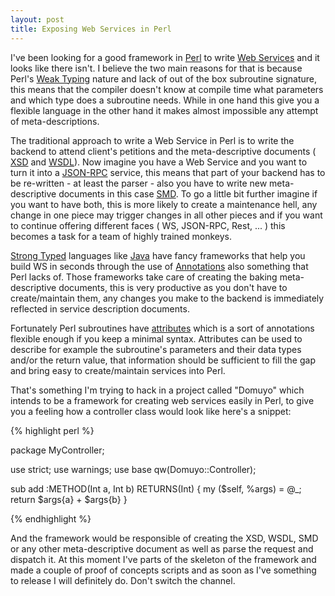 ```yaml
---
layout: post
title: Exposing Web Services in Perl
---
```


I've been looking for a good framework in [Perl][1] to write [Web Services][2] and it looks like there isn't. I believe the two main reasons for that is because Perl's [Weak Typing][3] nature and lack of out of the box subroutine signature, this means that the compiler doesn't know at compile time what parameters and which type does a subroutine needs. While in one hand this give you a flexible language in the other hand it makes almost impossible any attempt of meta-descriptions.

The traditional approach to write a Web Service in Perl is to write the backend to attend client's petitions and the meta-descriptive documents ( [XSD][4] and [WSDL][5]). Now imagine you have a Web Service and you want to turn it into a [JSON-RPC][6] service, this means that part of your backend has to be re-written - at least the parser - also you have to write new meta-descriptive documents in this case [SMD][7]. To go a little bit further imagine if you want to have both, this is more likely to create a maintenance hell, any change in one piece may trigger changes in all other pieces and if you want to continue offering different faces ( WS, JSON-RPC, Rest, ... ) this becomes a task for a team of highly trained monkeys.

[Strong Typed][8] languages like [Java][9] have fancy frameworks that help you build WS in seconds through the use of [Annotations][10] also something that Perl lacks of. Those frameworks take care of creating the baking meta-descriptive documents, this is very productive as you don't have to create/maintain them, any changes you make to the backend is immediately reflected in service description documents.

Fortunately Perl subroutines have [attributes][11] which is a sort of annotations flexible enough if you keep a minimal syntax. Attributes can be used to describe for example the subroutine's parameters and their data types and/or the return value, that information should be sufficient to fill the gap and bring easy to create/maintain services into Perl.

That's something I'm trying to hack in a project called "Domuyo" which intends to be a framework for creating web services easily in Perl, to give you a feeling how a controller class would look like here's a snippet:

{% highlight perl %}

package MyController;

use strict;
use warnings;
use base qw(Domuyo::Controller);

sub add :METHOD(Int a, Int b) RETURNS(Int) {
    my ($self, %args) = @_;
    return $args{a} + $args{b}
}

{% endhighlight %} 

And the framework would be responsible of creating the XSD, WSDL, SMD or any other meta-descriptive document as well as parse the request and dispatch it. At this moment I've parts of the skeleton of the framework and made a couple of proof of concepts scripts and as soon as I've something to release I will definitely do. Don't switch the channel.

[1]:  http://www.perl.org/ "Perl"
[2]:  http://en.wikipedia.org/wiki/Web_service "Web Service"
[3]:  http://en.wikipedia.org/wiki/Weak_typing "Weak Typing"
[4]:  http://www.w3.org/TR/xmlschema-0/ "XSD"
[5]:  http://www.w3.org/TR/wsdl "WSDL"
[6]:  http://en.wikipedia.org/wiki/JSON-RPC "JSON-RPC"
[7]:  http://groups.google.com/group/json-schema/web/service-mapping-description-proposal "SMD"
[8]:  http://en.wikipedia.org/wiki/Strong_typing "Strong Typed"
[9]:  http://www.java.com/en/ "Java"
[10]: http://en.wikipedia.org/wiki/Java_annotation "Annontations"
[11]: http://perldoc.perl.org/attributes.html "Attributes"
